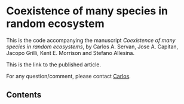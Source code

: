# Coexistence of many species in random ecosystem

This is the code accompanying the manuscript *Coexistence of many species in random ecosystems*, by Carlos A. Servan, Jose A. Capitan, Jacopo Grilli, Kent E. Morrison and Stefano Allesina.

This is the link to the published article.

For any question/comment, please contact [Carlos](mailto:cmaerceloservan@uchicago.edu). 

## Contents


